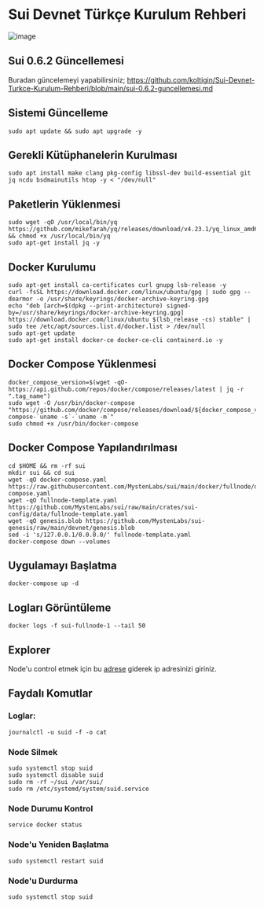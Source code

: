 # Sui Devnet Türkçe Kurulum Rehberi
![image](https://user-images.githubusercontent.com/102043225/179367282-e34379a6-3f7c-4273-887e-86251793610c.png)

## Sui 0.6.2 Güncellemesi
Buradan güncelemeyi yapabilirsiniz; https://github.com/koltigin/Sui-Devnet-Turkce-Kurulum-Rehberi/blob/main/sui-0.6.2-guncellemesi.md

## Sistemi Güncelleme
```shell
sudo apt update && sudo apt upgrade -y
```

## Gerekli Kütüphanelerin Kurulması
```shell
sudo apt install make clang pkg-config libssl-dev build-essential git jq ncdu bsdmainutils htop -y < "/dev/null"
```

## Paketlerin Yüklenmesi
```shell
sudo wget -qO /usr/local/bin/yq https://github.com/mikefarah/yq/releases/download/v4.23.1/yq_linux_amd64 && chmod +x /usr/local/bin/yq
sudo apt-get install jq -y
```
## Docker Kurulumu
```shell
sudo apt-get install ca-certificates curl gnupg lsb-release -y
curl -fsSL https://download.docker.com/linux/ubuntu/gpg | sudo gpg --dearmor -o /usr/share/keyrings/docker-archive-keyring.gpg
echo "deb [arch=$(dpkg --print-architecture) signed-by=/usr/share/keyrings/docker-archive-keyring.gpg] https://download.docker.com/linux/ubuntu $(lsb_release -cs) stable" | sudo tee /etc/apt/sources.list.d/docker.list > /dev/null
sudo apt-get update
sudo apt-get install docker-ce docker-ce-cli containerd.io -y
```

## Docker Compose Yüklenmesi
```shell
docker_compose_version=$(wget -qO- https://api.github.com/repos/docker/compose/releases/latest | jq -r ".tag_name")
sudo wget -O /usr/bin/docker-compose "https://github.com/docker/compose/releases/download/${docker_compose_version}/docker-compose-`uname -s`-`uname -m`"
sudo chmod +x /usr/bin/docker-compose
```

## Docker Compose Yapılandırılması
```shell
cd $HOME && rm -rf sui
mkdir sui && cd sui
wget -qO docker-compose.yaml https://raw.githubusercontent.com/MystenLabs/sui/main/docker/fullnode/docker-compose.yaml
wget -qO fullnode-template.yaml https://github.com/MystenLabs/sui/raw/main/crates/sui-config/data/fullnode-template.yaml
wget -qO genesis.blob https://github.com/MystenLabs/sui-genesis/raw/main/devnet/genesis.blob
sed -i 's/127.0.0.1/0.0.0.0/' fullnode-template.yaml
docker-compose down --volumes
```

## Uygulamayı Başlatma
```shell
docker-compose up -d
```

## Logları Görüntüleme
```shell
docker logs -f sui-fullnode-1 --tail 50
```

## Explorer 
Node'u control etmek için bu [adrese](https://node.sui.zvalid.com/) giderek ip adresinizi giriniz.

## Faydalı Komutlar

### Loglar:
```shell
journalctl -u suid -f -o cat
```

### Node Silmek
```shell
sudo systemctl stop suid
sudo systemctl disable suid
sudo rm -rf ~/sui /var/sui/
sudo rm /etc/systemd/system/suid.service
```

### Node Durumu Kontrol
```shell
service docker status
```

### Node'u Yeniden Başlatma
```shell
sudo systemctl restart suid
```

### Node'u Durdurma
```shell
sudo systemctl stop suid
```
